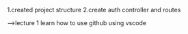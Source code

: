 1.created project structure 
2.create auth controller and routes

-->lecture 1
learn how to use github using vscode
